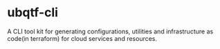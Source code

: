 # ubqtf-cli
A CLI tool kit for generating configurations, utilities and infrastructure as code(in terraform) for cloud services and resources.
